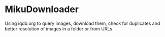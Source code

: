 # MikuDownloader
Using iqdb.org to query images, download them, check for duplicates and better resolution of images in a folder or from URLs.
